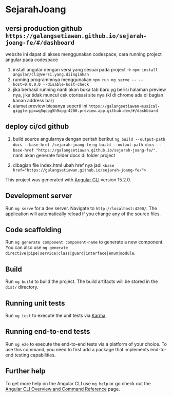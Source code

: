 # SejarahJoang

## versi production github `https://galangsetiawan.github.io/sejarah-joang-fe/#/dashboard`

website ini dapat di akses menggunakan codespace,
cara running project angular pada codespace
1. install angular dengan versi yang sesuai pada project ->  `npm install angular/cli@versi.yang.diinginkan`
2. running programmnya menggunakan `npm run ng serve -- --host=0.0.0.0 --disable-host-check`
3. jika berhasil running nanti akan buka tab baru yg berisi halaman preview nya, jika tidak muncul cek otorisasi site nya (kl di chrome ada di bagian kanan address bar)
4. alamat preview biasanya seperti ini `https://galangsetiawan-musical-giggle-ppxwq5qqpg5h9xpg-4200.preview.app.github.dev/#/dashboard`


## deploy ci/cd github
1. build source angularnya dengan peritah berikut
 `ng build --output-path docs --base-href /sejarah-joang-fe`
 `ng build --output-path docs --base-href "https://galangsetiawan.github.io/sejarah-joang-fe/"`.
nanti akan generate folder docs di folder project

2. dibagian file index.html
ubah href nya jadi
`<base href="https://galangsetiawan.github.io/sejarah-joang-fe/">`


This project was generated with [Angular CLI](https://github.com/angular/angular-cli) version 15.2.0.

## Development server

Run `ng serve` for a dev server. Navigate to `http://localhost:4200/`. The application will automatically reload if you change any of the source files.

## Code scaffolding

Run `ng generate component component-name` to generate a new component. You can also use `ng generate directive|pipe|service|class|guard|interface|enum|module`.

## Build

Run `ng build` to build the project. The build artifacts will be stored in the `dist/` directory.

## Running unit tests

Run `ng test` to execute the unit tests via [Karma](https://karma-runner.github.io).

## Running end-to-end tests

Run `ng e2e` to execute the end-to-end tests via a platform of your choice. To use this command, you need to first add a package that implements end-to-end testing capabilities.

## Further help

To get more help on the Angular CLI use `ng help` or go check out the [Angular CLI Overview and Command Reference](https://angular.io/cli) page.
